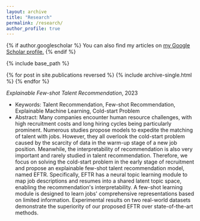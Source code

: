 ```yaml
---
layout: archive
title: "Research"
permalink: /research/
author_profile: true
---
```


{% if author.googlescholar %}
  You can also find my articles on <u><a href="{{author.googlescholar}}">my Google Scholar profile</a>.</u>
{% endif %}

{% include base_path %}

{% for post in site.publications reversed %}
  {% include archive-single.html %}
{% endfor %}




*Explainable Few-shot Talent Recommendation*, 2023

- Keywords: Talent Recommendation, Few-shot Recommendation, Explainable Machine Learning, Cold-start Problem
- Abstract: Many companies encounter human resource challenges, with high recruitment costs and long hiring cycles being particularly prominent. Numerous studies propose models to expedite the matching of talent with jobs. However, they all overlook the cold-start problem caused by the scarcity of data in the warm-up stage of a new job position. Meanwhile, the interpretability of recommendation is also very important and rarely studied in talent recommendation. Therefore, we focus on solving the cold-start problem in the early stage of recruitment and propose an explainable few-shot talent recommendation model, named EFTR. Specifically, EFTR has a neural topic learning module to map job descriptions and resumes into a shared latent topic space, enabling the recommendation's interpretability. A few-shot learning module is designed to learn jobs' comprehensive representations based on limited information. Experimental results on two real-world datasets demonstrate the superiority of our proposed EFTR over state-of-the-art methods. 

